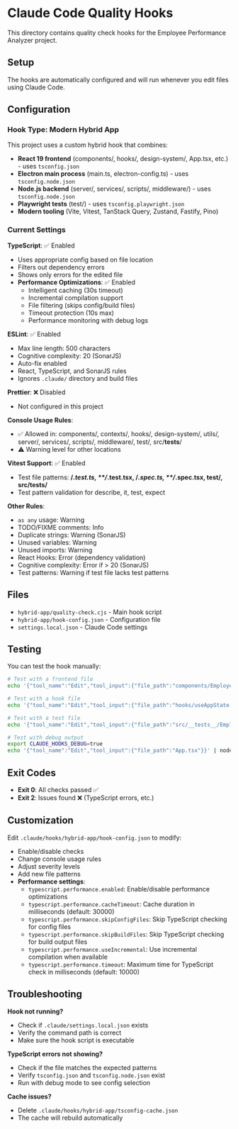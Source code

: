 # Claude Code Quality Hooks

This directory contains quality check hooks for the Employee Performance Analyzer project.

## Setup

The hooks are automatically configured and will run whenever you edit files using Claude Code.

## Configuration

### Hook Type: Modern Hybrid App
This project uses a custom hybrid hook that combines:
- **React 19 frontend** (components/, hooks/, design-system/, App.tsx, etc.) - uses `tsconfig.json`
- **Electron main process** (main.ts, electron-config.ts) - uses `tsconfig.node.json`
- **Node.js backend** (server/, services/, scripts/, middleware/) - uses `tsconfig.node.json`
- **Playwright tests** (test/) - uses `tsconfig.playwright.json`
- **Modern tooling** (Vite, Vitest, TanStack Query, Zustand, Fastify, Pino)

### Current Settings

**TypeScript**: ✅ Enabled
- Uses appropriate config based on file location
- Filters out dependency errors
- Shows only errors for the edited file
- **Performance Optimizations**: ✅ Enabled
  - Intelligent caching (30s timeout)
  - Incremental compilation support
  - File filtering (skips config/build files)
  - Timeout protection (10s max)
  - Performance monitoring with debug logs

**ESLint**: ✅ Enabled
- Max line length: 500 characters
- Cognitive complexity: 20 (SonarJS)
- Auto-fix enabled
- React, TypeScript, and SonarJS rules
- Ignores `.claude/` directory and build files

**Prettier**: ❌ Disabled
- Not configured in this project

**Console Usage Rules**:
- ✅ Allowed in: components/, contexts/, hooks/, design-system/, utils/, server/, services/, scripts/, middleware/, test/, src/__tests__/
- ⚠️ Warning level for other locations

**Vitest Support**: ✅ Enabled
- Test file patterns: **/*.test.ts, **/*.test.tsx, **/*.spec.ts, **/*.spec.tsx, test/**, src/__tests__/**
- Test pattern validation for describe, it, test, expect

**Other Rules**:
- `as any` usage: Warning
- TODO/FIXME comments: Info
- Duplicate strings: Warning (SonarJS)
- Unused variables: Warning
- Unused imports: Warning
- React Hooks: Error (dependency validation)
- Cognitive complexity: Error if > 20 (SonarJS)
- Test patterns: Warning if test file lacks test patterns

## Files

- `hybrid-app/quality-check.cjs` - Main hook script
- `hybrid-app/hook-config.json` - Configuration file
- `settings.local.json` - Claude Code settings

## Testing

You can test the hook manually:

```bash
# Test with a frontend file
echo '{"tool_name":"Edit","tool_input":{"file_path":"components/EmployeeCard.tsx"}}' | node .claude/hooks/hybrid-app/quality-check.cjs

# Test with a hook file
echo '{"tool_name":"Edit","tool_input":{"file_path":"hooks/useAppState.ts"}}' | node .claude/hooks/hybrid-app/quality-check.cjs

# Test with a test file
echo '{"tool_name":"Edit","tool_input":{"file_path":"src/__tests__/EmployeeCard.test.tsx"}}' | node .claude/hooks/hybrid-app/quality-check.cjs

# Test with debug output
export CLAUDE_HOOKS_DEBUG=true
echo '{"tool_name":"Edit","tool_input":{"file_path":"App.tsx"}}' | node .claude/hooks/hybrid-app/quality-check.cjs
```

## Exit Codes

- **Exit 0**: All checks passed ✅
- **Exit 2**: Issues found ❌ (TypeScript errors, etc.)

## Customization

Edit `.claude/hooks/hybrid-app/hook-config.json` to modify:
- Enable/disable checks
- Change console usage rules
- Adjust severity levels
- Add new file patterns
- **Performance settings**:
  - `typescript.performance.enabled`: Enable/disable performance optimizations
  - `typescript.performance.cacheTimeout`: Cache duration in milliseconds (default: 30000)
  - `typescript.performance.skipConfigFiles`: Skip TypeScript checking for config files
  - `typescript.performance.skipBuildFiles`: Skip TypeScript checking for build output files
  - `typescript.performance.useIncremental`: Use incremental compilation when available
  - `typescript.performance.timeout`: Maximum time for TypeScript check in milliseconds (default: 10000)

## Troubleshooting

**Hook not running?**
- Check if `.claude/settings.local.json` exists
- Verify the command path is correct
- Make sure the hook script is executable

**TypeScript errors not showing?**
- Check if the file matches the expected patterns
- Verify `tsconfig.json` and `tsconfig.node.json` exist
- Run with debug mode to see config selection

**Cache issues?**
- Delete `.claude/hooks/hybrid-app/tsconfig-cache.json`
- The cache will rebuild automatically
